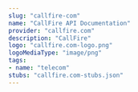```yaml
---
slug: "callfire-com"
name: "CallFire API Documentation"
provider: "callfire.com"
description: "CallFire"
logo: "callfire.com-logo.png"
logoMediaType: "image/png"
tags:
- name: "telecom"
stubs: "callfire.com-stubs.json"
---
```

